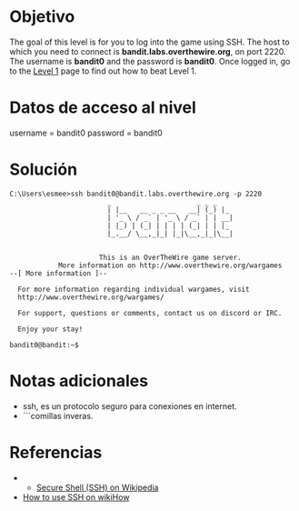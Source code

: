 # Objetivo
The goal of this level is for you to log into the game using SSH. The host to which you need to connect is **bandit.labs.overthewire.org**, on port 2220. The username is **bandit0** and the password is **bandit0**. Once logged in, go to the [Level 1](https://overthewire.org/wargames/bandit/bandit1.html) page to find out how to beat Level 1.

# Datos de acceso al nivel
username = bandit0
password = bandit0
# Solución
```
C:\Users\esmee>ssh bandit0@bandit.labs.overthewire.org -p 2220
                        _                     _ _ _
                        | |__   __ _ _ __   __| (_) |_
                        | '_ \ / _` | '_ \ / _` | | __|
                        | |_) | (_| | | | | (_| | | |_
                        |_.__/ \__,_|_| |_|\__,_|_|\__|


                      This is an OverTheWire game server.
            More information on http://www.overthewire.org/wargames
--[ More information ]--

  For more information regarding individual wargames, visit
  http://www.overthewire.org/wargames/

  For support, questions or comments, contact us on discord or IRC.

  Enjoy your stay!

bandit0@bandit:~$            

```
# Notas adicionales
- ssh, es un protocolo seguro para conexiones en internet.
- ´´´comillas inveras.

# Referencias
- - [Secure Shell (SSH) on Wikipedia](https://en.wikipedia.org/wiki/Secure_Shell)
- [How to use SSH on wikiHow](https://www.wikihow.com/Use-SSH)